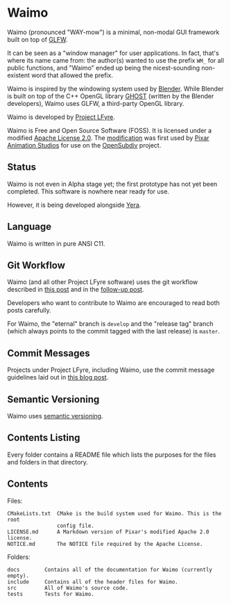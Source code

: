 Waimo
=====

Waimo (pronounced "WAY-mow") is a minimal, non-modal GUI framework built on top
of [GLFW](http://www.glfw.org/).

It can be seen as a "window manager" for user applications. In fact, that's
where its name came from: the author(s) wanted to use the prefix `WM_` for all
public functions, and "Waimo" ended up being the nicest-sounding non-existent
word that allowed the prefix.

Waimo is inspired by the windowing system used by [Blender](https://www.blender.org/).
While Blender is built on top of the C++ OpenGL library
[GHOST](http://www.letworyinteractive.com/blendercode/d5/d2e/GHOSTPage.html)
(written by the Blender developers), Waimo uses GLFW, a third-party OpenGL
library.

Waimo is developed by [Project LFyre](http://lfyre.org/).

Waimo is Free and Open Source Software (FOSS). It is licensed under a modified
[Apache License 2.0](https://www.apache.org/licenses/LICENSE-2.0.html). The
[modification](http://graphics.pixar.com/opensubdiv/docs/license.html) was first
used by [Pixar Animation Studios](https://www.pixar.com/) for use on the
[OpenSubdiv](http://graphics.pixar.com/opensubdiv/docs/intro.html) project.

Status
------

Waimo is not even in Alpha stage yet; the first prototype has not yet been
completed. This software is nowhere near ready for use.

However, it is being developed alongside [Yera](https://github.com/ProjectLFyre/Yera).

Language
--------

Waimo is written in pure ANSI C11.

Git Workflow
------------

Waimo (and all other Project LFyre software) uses the git workflow described in
[this post](http://endoflineblog.com/gitflow-considered-harmful) and in the
[follow-up post](http://endoflineblog.com/follow-up-to-gitflow-considered-harmful).

Developers who want to contribute to Waimo are encouraged to read both posts
carefully.

For Waimo, the "eternal" branch is `develop` and the "release tag" branch (which
always points to the commit tagged with the last release) is `master`.

Commit Messages
---------------

Projects under Project LFyre, including Waimo, use the commit message guidelines
laid out in [this blog post](http://tbaggery.com/2008/04/19/a-note-about-git-commit-messages.html).

Semantic Versioning
-------------------

Waimo uses [semantic versioning](http://semver.org/).

Contents Listing
----------------

Every folder contains a README file which lists the purposes for the files and
folders in that directory.

Contents
--------

Files:

	CMakeLists.txt	CMake is the build system used for Waimo. This is the root
					config file.
	LICENSE.md		A Markdown version of Pixar's modified Apache 2.0 license.
	NOTICE.md		The NOTICE file required by the Apache License.

Folders:

	docs		Contains all of the documentation for Waimo (currently empty).
	include		Contains all of the header files for Waimo.
	src			All of Waimo's source code.
	tests		Tests for Waimo.

